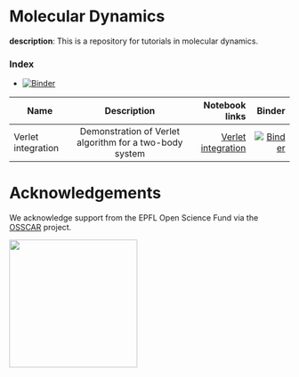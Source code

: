 # Molecular Dynamics

**description**: This is a repository for tutorials in molecular dynamics.  

### Index
* [![Binder](https://mybinder.org/badge_logo.svg)](https://mybinder.org/v2/gh/osscar-org/molecular-dynamics/master?urlpath=%2Fvoila%2Frender%2Fnotebooks%2Findex.ipynb)

| Name       | Description           | Notebook links  | Binder |
| ------------- |:-------------:| -----:| -----:|
| Verlet integration | Demonstration of Verlet algorithm for a two-body system | [Verlet integration](./notebooks/verlet_2body.ipynb) | [![Binder](https://mybinder.org/badge_logo.svg)](https://mybinder.org/v2/gh/osscar-org/molecular-dynamics/master?urlpath=%2Fvoila%2Frender%2Fnotebooks%2Fverlet_2body.ipynb) |

# Acknowledgements

We acknowledge support from the EPFL Open Science Fund via the
[OSSCAR](http://www.osscar.org) project.

<img src='http://www.osscar.org/wp-content/uploads/2019/03/OSSCAR-logo.png' width='230'>

